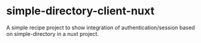 # simple-directory-client-nuxt
A simple recipe project to show integration of authentication/session based on simple-directory in a nuxt project.
